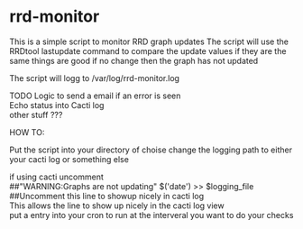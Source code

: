 # rrd-monitor

This is a simple script to monitor RRD graph updates
The script will use the RRDtool lastupdate command to compare 
the update values if they are the same things are good
if no change then the graph has not updated

The script will logg to /var/log/rrd-monitor.log 


TODO 
Logic to send a email if an error is seen<br>
Echo status into Cacti log<br>
other stuff ???


HOW TO:

Put the script into your directory of choise 
change the logging path to either your cacti log or something else 

if using cacti uncomment <br>
##"WARNING:Graphs are not updating"   $('date')  >> $logging_file ##Uncomment this line to showup nicely in cacti log <br>
This allows the line to show up nicely in the cacti log view <br>
put a entry into your cron to run at the interveral you want to do your checks


